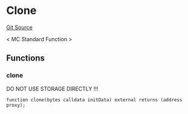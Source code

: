 # Clone
[Git Source](https://github.com/metacontract/mc/blob/8438d83ed04f942f1b69f22b0cb556723d88a8f9/plugin-functions/std/functions/Clone.sol)

< MC Standard Function >


## Functions
### clone

DO NOT USE STORAGE DIRECTLY !!!


```solidity
function clone(bytes calldata initData) external returns (address proxy);
```

